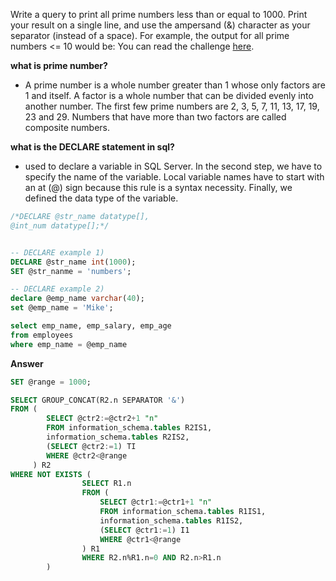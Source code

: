 Write a query to print all prime numbers less than or equal to 1000. Print your result on a single line, and use the ampersand (&) character as your separator (instead of a space).
For example, the output for all prime numbers <= 10 would be:
You can read the challenge [here](https://www.hackerrank.com/challenges/print-prime-numbers/problem?isFullScreen=true).

**what is prime number?**
- A prime number is a whole number greater than 1 whose only factors are 1 and itself. A factor is a whole number that can be divided evenly into another number. The first few prime numbers are 2, 3, 5, 7, 11, 13, 17, 19, 23 and 29. Numbers that have more than two factors are called composite numbers.

**what is the DECLARE statement in sql?**
- used to declare a variable in SQL Server. In the second step, we have to specify the name of the variable. Local variable names have to start with an at (@) sign because this rule is a syntax necessity. Finally, we defined the data type of the variable.
```sql
/*DECLARE @str_name datatype[],
@int_num datatype[];*/


-- DECLARE example 1)
DECLARE @str_name int(1000);
SET @str_nanme = 'numbers';

-- DECLARE example 2)
declare @emp_name varchar(40);
set @emp_name = 'Mike';

select emp_name, emp_salary, emp_age
from employees
where emp_name = @emp_name

```

**Answer**
```sql
SET @range = 1000;

SELECT GROUP_CONCAT(R2.n SEPARATOR '&')
FROM (
        SELECT @ctr2:=@ctr2+1 "n"
        FROM information_schema.tables R2IS1,
        information_schema.tables R2IS2,
        (SELECT @ctr2:=1) TI
        WHERE @ctr2<@range
     ) R2
WHERE NOT EXISTS (
                SELECT R1.n
                FROM (
                    SELECT @ctr1:=@ctr1+1 "n"
                    FROM information_schema.tables R1IS1,
                    information_schema.tables R1IS2,
                    (SELECT @ctr1:=1) I1
                    WHERE @ctr1<@range
                ) R1
                WHERE R2.n%R1.n=0 AND R2.n>R1.n
        )
```
